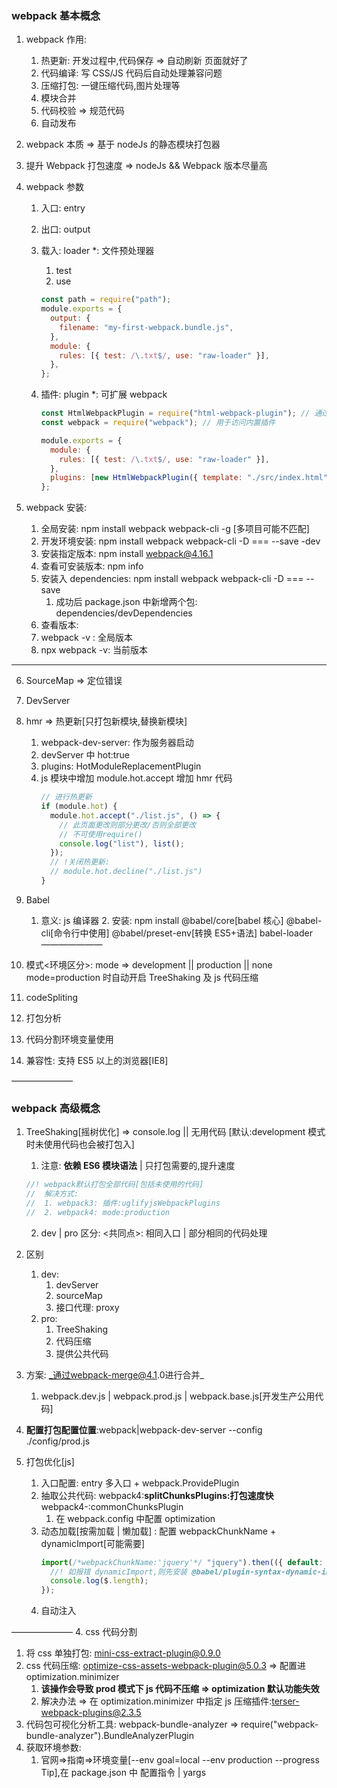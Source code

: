 ### webpack 基本概念

1. webpack 作用:
   1. 热更新: 开发过程中,代码保存 => 自动刷新 页面就好了
   2. 代码编译: 写 CSS/JS 代码后自动处理兼容问题
   3. 压缩打包: 一键压缩代码,图片处理等
   4. 模块合并
   5. 代码校验 => 规范代码
   6. 自动发布
2. webpack 本质 => 基于 nodeJs 的静态模块打包器
3. 提升 Webpack 打包速度 => nodeJs && Webpack 版本尽量高
4. webpack 参数

   1. 入口: entry
   2. 出口: output
   3. 载入: loader \*: 文件预处理器

      1. test
      2. use

      ```js
      const path = require("path");
      module.exports = {
        output: {
          filename: "my-first-webpack.bundle.js",
        },
        module: {
          rules: [{ test: /\.txt$/, use: "raw-loader" }],
        },
      };
      ```

   4. 插件: plugin \*: 可扩展 webpack

      ```js
      const HtmlWebpackPlugin = require("html-webpack-plugin"); // 通过 npm 安装
      const webpack = require("webpack"); // 用于访问内置插件

      module.exports = {
        module: {
          rules: [{ test: /\.txt$/, use: "raw-loader" }],
        },
        plugins: [new HtmlWebpackPlugin({ template: "./src/index.html" })],
      };
      ```

5. webpack 安装:
   1. 全局安装: npm install webpack webpack-cli -g [多项目可能不匹配]
   2. 开发环境安装: npm install webpack webpack-cli -D === --save -dev
   3. 安装指定版本: npm install webpack@4.16.1
   4. 查看可安装版本: npm info
   5. 安装入 dependencies: npm install webpack webpack-cli -D === --save
      1. 成功后 package.json 中新增两个包: dependencies/devDependencies
   6. 查看版本:
   7. webpack -v : 全局版本
   8. npx webpack -v: 当前版本

---

6. SourceMap => 定位错误
7. DevServer
8. hmr => 热更新[只打包新模块,替换新模块]
   1. webpack-dev-server: 作为服务器启动
   2. devServer 中 hot:true
   3. plugins: HotModuleReplacementPlugin
   4. js 模块中增加 module.hot.accept 增加 hmr 代码
      ```js
      // 进行热更新
      if (module.hot) {
        module.hot.accept("./list.js", () => {
          // 此页面更改则部分更改/否则全部更改
          // 不可使用require()
          console.log("list"), list();
        });
        // !关闭热更新:
        // module.hot.decline("./list.js")
      }
      ```
9. Babel

   1. 意义: js 编译器 2. 安装: npm install @babel/core[babel 核心] @babel-cli[命令行中使用] @babel/preset-env[转换 ES5+语法] babel-loader
      ———————

10. 模式<环境区分>: mode => development || production || none mode=production 时自动开启 TreeShaking 及 js 代码压缩
11. codeSpliting
12. 打包分析
13. 代码分割环境变量使用
14. 兼容性: 支持 ES5 以上的浏览器[IE8]

———————

### webpack 高级概念

1. TreeShaking[摇树优化] => console.log || 无用代码 [默认:development 模式时未使用代码也会被打包入]

   1. 注意: **依赖 ES6 模块语法** | 只打包需要的,提升速度

   ```js
   //! webpack默认打包全部代码[包括未使用的代码]
   //  解决方式:
   //  1. webpack3: 插件:uglifyjsWebpackPlugins
   //  2. webpack4: mode:production
   ```

   2. dev | pro 区分: <共同点>: 相同入口 | 部分相同的代码处理

2. 区别
   1. dev:
      1. devServer
      2. sourceMap
      3. 接口代理: proxy
   2. pro:
      1. TreeShaking
      2. 代码压缩
      3. 提供公共代码
3. 方案: _通过webpack-merge@4.1.0进行合并_
   1. webpack.dev.js | webpack.prod.js | webpack.base.js[开发生产公用代码]
4. **配置打包配置位置**:webpack|webpack-dev-server --config ./config/prod.js
5. 打包优化[js]
   1. 入口配置: entry 多入口 + webpack.ProvidePlugin
   2. 抽取公共代码: webpack4:**splitChunksPlugins:打包速度快** webpack4-:commonChunksPlugin
      1. 在 webpack.config 中配置 optimization
   3. 动态加载[按需加载 | 懒加载] : 配置 webpackChunkName + dynamicImport[可能需要]
      ```js
      import(/*webpackChunkName:'jquery'*/ "jquery").then(({ default: $ }) => {
        //! 如报错 dynamicImport,则先安装 @babel/plugin-syntax-dynamic-import并于 .babelrc 中配置
        console.log($.length);
      });
      ```
   4. 自动注入

——————— 4. css 代码分割

1.  将 css 单独打包: mini-css-extract-plugin@0.9.0
2.  css 代码压缩: optimize-css-assets-webpack-plugin@5.0.3 => 配置进 optimization.minimizer
    1. **该操作会导致 prod 模式下 js 代码不压缩 => optimization 默认功能失效**
    2. 解决办法 => 在 optimization.minimizer 中指定 js 压缩插件:terser-webpack-plugins@2.3.5
3.  代码包可视化分析工具: webpack-bundle-analyzer => require("webpack-bundle-analyzer").BundleAnalyzerPlugin
4.  获取环境参数:
    1.  官网=>指南=>环境变量[--env goal=local --env production --progress Tip],在 package.json 中 配置指令 | yargs
